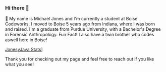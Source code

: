 ### Hi there 👋

💬 My name is Michael Jones and I'm currently a student at Boise Codeworks. I moved to Boise 5 years ago from Indiana, where I was born and raised. I'm a graduate from Purdue University, with a Bachelor's Degree in Forensic Anthropology. Fun Fact! I also have a twin brother who codes aswell here in Boise! 

[JonesyJava Stats](https://github-readme-stats.vercel.app/api?username=jonesyjava)]



Thank you for checking out my page and feel free to reach out if you like what you see!


<!--
**JonesyJava/jonesyjava** is a ✨ _special_ ✨ repository because its `README.md` (this file) appears on your GitHub profile.

Here are some ideas to get you started:

- 🔭 I’m currently working on ...
- 🌱 I’m currently learning ...
- 👯 I’m looking to collaborate on ...
- 🤔 I’m looking for help with ...
- 💬 Ask me about ...
- 📫 How to reach me: ...
- 😄 Pronouns: ...
- ⚡ Fun fact: ...
-->
